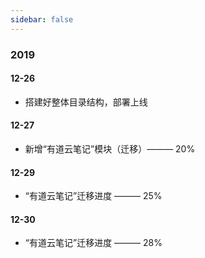 ```yaml
---
sidebar: false
---
```


### 2019

#### 12-26

-   搭建好整体目录结构，部署上线

#### 12-27

-   新增“有道云笔记”模块（迁移）——— 20%

#### 12-29

-   “有道云笔记”迁移进度 ——— 25%

#### 12-30

-   “有道云笔记”迁移进度 ——— 28%
